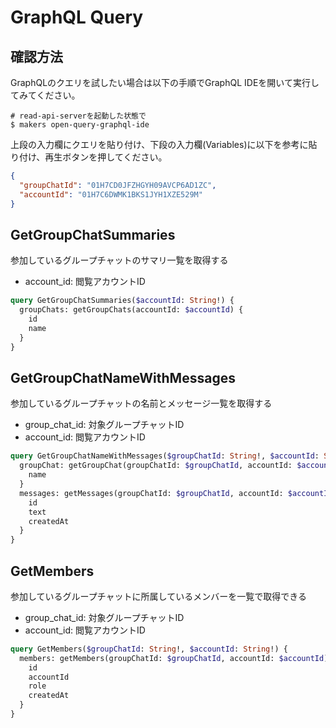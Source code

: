 # GraphQL Query

## 確認方法

GraphQLのクエリを試したい場合は以下の手順でGraphQL IDEを開いて実行してみてください。

```shell
# read-api-serverを起動した状態で
$ makers open-query-graphql-ide
```

上段の入力欄にクエリを貼り付け、下段の入力欄(Variables)に以下を参考に貼り付け、再生ボタンを押してください。

```json
{
  "groupChatId": "01H7CD0JFZHGYH09AVCP6AD1ZC",
  "accountId": "01H7C6DWMK1BKS1JYH1XZE529M"
}
```

## GetGroupChatSummaries

参加しているグループチャットのサマリ一覧を取得する

- account_id: 閲覧アカウントID

```graphql
query GetGroupChatSummaries($accountId: String!) {
  groupChats: getGroupChats(accountId: $accountId) {
    id
    name
  }
}
```

## GetGroupChatNameWithMessages

参加しているグループチャットの名前とメッセージ一覧を取得する

- group_chat_id: 対象グループチャットID
- account_id: 閲覧アカウントID

```graphql
query GetGroupChatNameWithMessages($groupChatId: String!, $accountId: String!) {
  groupChat: getGroupChat(groupChatId: $groupChatId, accountId: $accountId) {
    name
  }
  messages: getMessages(groupChatId: $groupChatId, accountId: $accountId) {
    id
    text
    createdAt
  }
}
```

## GetMembers

参加しているグループチャットに所属しているメンバーを一覧で取得できる

- group_chat_id: 対象グループチャットID
- account_id: 閲覧アカウントID

```graphql
query GetMembers($groupChatId: String!, $accountId: String!) {
  members: getMembers(groupChatId: $groupChatId, accountId: $accountId) {
    id
    accountId
    role
    createdAt
  }
}
```

